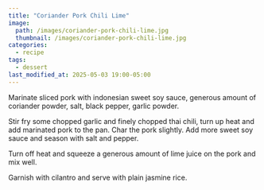 ```yaml
---
title: "Coriander Pork Chili Lime"
image: 
  path: /images/coriander-pork-chili-lime.jpg
  thumbnail: /images/coriander-pork-chili-lime.jpg
categories:
  - recipe
tags:
  - dessert
last_modified_at: 2025-05-03 19:00-05:00
---
```



Marinate sliced pork with indonesian sweet soy sauce, generous amount of coriander powder, salt, black pepper, garlic powder.

Stir fry some chopped garlic and finely chopped thai chili, turn up heat and add marinated pork to the pan. Char the pork slightly. Add more sweet soy sauce and season with salt and pepper.

Turn off heat and squeeze a generous amount of lime juice on the pork and mix well.

Garnish with cilantro and serve with plain jasmine rice.